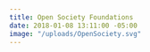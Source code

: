 ```yaml
---
title: Open Society Foundations
date: 2018-01-08 13:11:00 -05:00
image: "/uploads/OpenSociety.svg"
---
```


